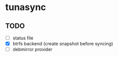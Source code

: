 tunasync
========

## TODO

- [ ] status file
- [x] btrfs backend (create snapshot before syncing)
- [ ] debmirror provider
